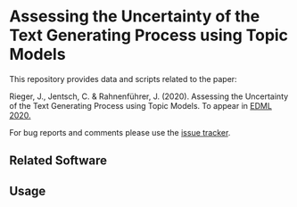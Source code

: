 # Assessing the Uncertainty of the Text Generating Process using Topic Models
This repository provides data and scripts related to the paper: 

Rieger, J., Jentsch, C. &  Rahnenführer, J. (2020). Assessing the Uncertainty of the Text Generating Process using Topic Models. To appear in [EDML 2020.](https://imada.sdu.dk/Research/EDML/2020/)

For bug reports and comments please use the [issue tracker](https://github.com/JonasRieger/edml2020/issues).

## Related Software

## Usage
